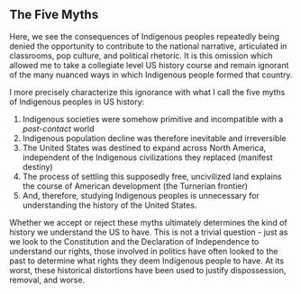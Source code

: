 ## The Five Myths

Here, we see the consequences of Indigenous peoples repeatedly being denied the opportunity to contribute to the national narrative, articulated in classrooms, pop culture, and political rhetoric. It is this omission which allowed me to take a collegiate level US history course and remain ignorant of the many nuanced ways in which Indigenous people formed that country.

I more precisely characterize this ignorance with what I call the five myths of Indigenous peoples in US history:

1. Indigenous societies were somehow primitive and incompatible with a _post-contact_ world
1. Indigenous population decline was therefore inevitable and irreversible
1. The United States was destined to expand across North America, independent of the Indigenous civilizations they replaced (manifest destiny)
1. The process of settling this supposedly free, uncivilized land explains the course of American development (the Turnerian frontier)
1. And, therefore, studying Indigenous peoples is unnecessary for understanding the history of the United States.

Whether we accept or reject these myths ultimately determines the kind of history we understand the US to have. This is not a trivial question - just as we look to the Constitution and the Declaration of Independence to understand our rights, those involved in politics have often looked to the past to determine what rights they deem Indigenous people to have. At its worst, these historical distortions have been used to justify dispossession, removal, and worse.
